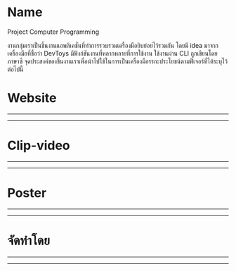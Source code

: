 # Name

Project Computer Programming

งานกลุ่มเราเป็นชิ้นงานแอพลิเคชั่นที่ทำการรวบรวมเครื่องมือยิบย่อยไว้รวมกัน โดยมี idea มาจากเครื่องมือที่ชื่อว่า DevToys
มีฟังก์ชันงานที่หลากหลายที่การใช้งาน ใช้งานผ่าน CLI ถูกเขียนโดยภาษาซี
จุดประสงค์ของชิ้นงานเราเพื่อนำไปใช้ในการเป็นเครื่องมือรรถะประโยชน์ตามฟีเจอร์ที่ได้ระบุไว้ต่อไปนี้



# Website
------





-------
# Clip-video
------



------
# Poster
------




------
# จัดทำโดย
------



-----
